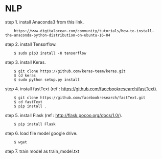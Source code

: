 # NLP
step 1. install Anaconda3 from this link.

        https://www.digitalocean.com/community/tutorials/how-to-install-the-anaconda-python-distribution-on-ubuntu-16-04 
        
step 2. install Tensorflow.

        $ sudo pip3 install -U tensorflow 
        
step 3. install Keras.

        $ git clone https://github.com/keras-team/keras.git
        $ cd keras
        $ sudo python setup.py install
        
step 4. install fastText (ref : https://github.com/facebookresearch/fastText).

        $ git clone https://github.com/facebookresearch/fastText.git
        $ cd fastText
        $ pip install .

step 5. install Flask (ref : http://flask.pocoo.org/docs/1.0/).

        $ pip install Flask


step 6. load file model google drive.

        $ wget 

step 7. train model as train_model.txt


        

